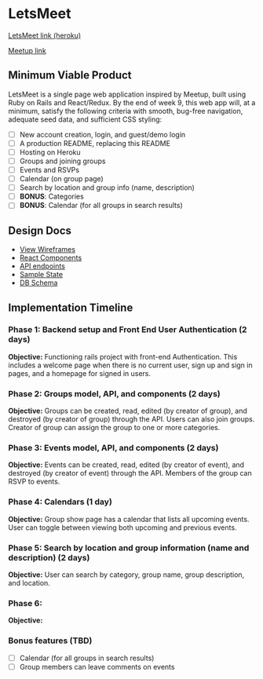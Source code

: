 
# LetsMeet

[LetsMeet link (heroku)][heroku]

[Meetup link][meetup]

<!-- need to change heroku link to actual link of LetsMeet -->
[heroku]: https://www.heroku.com
[meetup]: https://www.meetup.com


## Minimum Viable Product

LetsMeet is a single page web application inspired by Meetup, built using Ruby on Rails and React/Redux. By the end of week 9, this web app will, at a minimum, satisfy the following criteria with smooth, bug-free navigation, adequate seed data, and sufficient CSS styling:

- [ ] New account creation, login, and guest/demo login
- [ ] A production README, replacing this README
- [ ] Hosting on Heroku
- [ ] Groups and joining groups
- [ ] Events and RSVPs
- [ ] Calendar (on group page)
- [ ] Search by location and group info (name, description)
- [ ] **BONUS**: Categories
- [ ] **BONUS**: Calendar (for all groups in search results)

## Design Docs
* [View Wireframes][wireframes]
* [React Components][components]
* [API endpoints][api-endpoints]
* [Sample State][sample-state]
* [DB Schema][schema]

[wireframes]: ./wireframes/
[components]: ./component-hierarchy.md
[api-endpoints]: ./api-endpoints.md
[sample-state]: ./sample-state.md
[schema]: ./schema.md

## Implementation Timeline

### Phase 1: Backend setup and Front End User Authentication (2 days)
**Objective:** Functioning rails project with front-end Authentication. This includes a welcome page when there is no current user, sign up and sign in pages, and a homepage for signed in users.

### Phase 2: Groups model, API, and components (2 days)
**Objective:** Groups can be created, read, edited (by creator of group), and destroyed (by creator of group) through the API. Users can also join groups. Creator of group can assign the group to one or more categories.

### Phase 3: Events model, API, and components (2 days)
**Objective:** Events can be created, read, edited (by creator of event), and destroyed (by creator of event) through the API. Members of the group can RSVP to events.

### Phase 4: Calendars (1 day)
**Objective:** Group show page has a calendar that lists all upcoming events. User can toggle between viewing both upcoming and previous events.

### Phase 5: Search by location and group information (name and description) (2 days)
**Objective:** User can search by category, group name, group description, and location.

### Phase 6:
**Objective:**

### Bonus features (TBD)

- [ ] Calendar (for all groups in search results)
- [ ] Group members can leave comments on events
